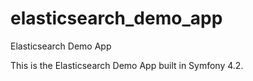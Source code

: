 # elasticsearch_demo_app
Elasticsearch Demo App

This is the Elasticsearch Demo App built in Symfony 4.2.


